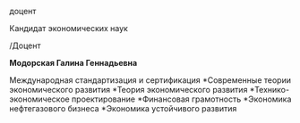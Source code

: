доцент

Кандидат экономических наук

/Доцент

**Модорская Галина Геннадьевна**

Международная стандартизация и сертификация
	*Современные теории экономического развития
	*Теория экономического развития
	*Технико-экономическое проектирование
	*Финансовая грамотность
	*Экономика нефтегазового бизнеса
	*Экономика устойчивого развития
